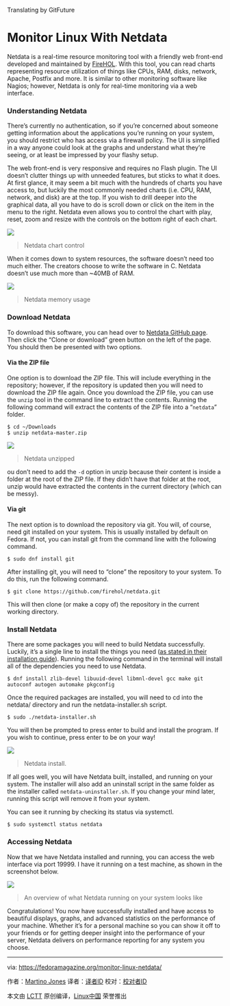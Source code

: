 Translating by GitFuture

Monitor Linux With Netdata
===

Netdata is a real-time resource monitoring tool with a friendly web front-end developed and maintained by [FireHOL][1]. With this tool, you can read charts representing resource utilization of things like CPUs, RAM, disks, network, Apache, Postfix and more. It is similar to other monitoring software like Nagios; however, Netdata is only for real-time monitoring via a web interface.


### Understanding Netdata

There’s currently no authentication, so if you’re concerned about someone getting information about the applications you’re running on your system, you should restrict who has access via a firewall policy. The UI is simplified in a way anyone could look at the graphs and understand what they’re seeing, or at least be impressed by your flashy setup.

The web front-end is very responsive and requires no Flash plugin. The UI doesn’t clutter things up with unneeded features, but sticks to what it does. At first glance, it may seem a bit much with the hundreds of charts you have access to, but luckily the most commonly needed charts (i.e. CPU, RAM, network, and disk) are at the top. If you wish to drill deeper into the graphical data, all you have to do is scroll down or click on the item in the menu to the right. Netdata even allows you to control the chart with play, reset, zoom and resize with the controls on the bottom right of each chart.

![](https://fedoramagazine.org/wp-content/uploads/2016/06/Capture-1.png)
>Netdata chart control

When it comes down to system resources, the software doesn’t need too much either. The creators choose to write the software in C. Netdata doesn’t use much more than ~40MB of RAM.

![](https://fedoramagazine.org/wp-content/uploads/2016/06/Capture.png)
>Netdata memory usage

### Download Netdata

To download this software, you can head over to [Netdata GitHub page][2]. Then click the “Clone or download” green button on the left of the page. You should then be presented with two options.

#### Via the ZIP file

One option is to download the ZIP file. This will include everything in the repository; however, if the repository is updated then you will need to download the ZIP file again. Once you download the ZIP file, you can use the `unzip` tool in the command line to extract the contents. Running the following command will extract the contents of the ZIP file into a “`netdata`” folder.

```
$ cd ~/Downloads
$ unzip netdata-master.zip
```

![](https://fedoramagazine.org/wp-content/uploads/2016/06/Capture-2.png)
>Netdata unzipped

ou don’t need to add the `-d` option in unzip because their content is inside a folder at the root of the ZIP file. If they didn’t have that folder at the root, unzip would have extracted the contents in the current directory (which can be messy).

#### Via git

The next option is to download the repository via git. You will, of course, need git installed on your system. This is usually installed by default on Fedora. If not, you can install git from the command line with the following command.

```
$ sudo dnf install git
```

After installing git, you will need to “clone” the repository to your system. To do this, run the following command.

```
$ git clone https://github.com/firehol/netdata.git
```

This will then clone (or make a copy of) the repository in the current working directory.

### Install Netdata

There are some packages you will need to build Netdata successfully. Luckily, it’s a single line to install the things you need ([as stated in their installation guide][3]). Running the following command in the terminal will install all of the dependencies you need to use Netdata.

```
$ dnf install zlib-devel libuuid-devel libmnl-devel gcc make git autoconf autogen automake pkgconfig
```

Once the required packages are installed, you will need to cd into the netdata/ directory and run the netdata-installer.sh script.

```
$ sudo ./netdata-installer.sh
```

You will then be prompted to press enter to build and install the program. If you wish to continue, press enter to be on your way!

![](https://cdn.fedoramagazine.org/wp-content/uploads/2016/06/Capture-3-600x341.png)
>Netdata install.

If all goes well, you will have Netdata built, installed, and running on your system. The installer will also add an uninstall script in the same folder as the installer called `netdata-uninstaller.sh`. If you change your mind later, running this script will remove it from your system.

You can see it running by checking its status via systemctl.

```
$ sudo systemctl status netdata
```

### Accessing Netdata

Now that we have Netdata installed and running, you can access the web interface via port 19999. I have it running on a test machine, as shown in the screenshot below.

![](https://cdn.fedoramagazine.org/wp-content/uploads/2016/06/Capture-4-768x458.png)
>An overview of what Netdata running on your system looks like

Congratulations! You now have successfully installed and have access to beautiful displays, graphs, and advanced statistics on the performance of your machine. Whether it’s for a personal machine so you can show it off to your friends or for getting deeper insight into the performance of your server, Netdata delivers on performance reporting for any system you choose.


--------------------------------------------------------------------------------

via: https://fedoramagazine.org/monitor-linux-netdata/

作者：[Martino Jones][a]
译者：[译者ID](https://github.com/译者ID)
校对：[校对者ID](https://github.com/校对者ID)

本文由 [LCTT](https://github.com/LCTT/TranslateProject) 原创编译，[Linux中国](https://linux.cn/) 荣誉推出

[a]: https://fedoramagazine.org/monitor-linux-netdata/
[1]: https://firehol.org/
[2]: https://github.com/firehol/netdata
[3]: https://github.com/firehol/netdata/wiki/Installation








